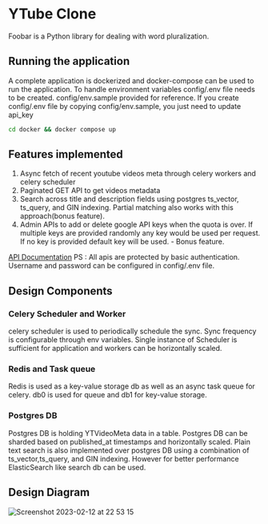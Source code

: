 # YTube Clone

Foobar is a Python library for dealing with word pluralization.

## Running the application
A complete application is dockerized and docker-compose can be used to run the application.
To handle environment variables config/.env file needs to be created. config/env.sample provided for reference.
If you create config/.env file by copying config/env.sample, you just need to update api_key
```bash
cd docker && docker compose up
```

## Features implemented 
1. Async fetch of recent youtube videos meta through celery workers and celery scheduler
2. Paginated GET API to get videos metadata
3. Search across title and description fields using postgres ts_vector, ts_query, and GIN indexing. Partial matching also works with this approach(bonus feature).
4. Admin APIs to add or delete google API keys when the quota is over. If multiple keys are provided randomly any key would be used per request. If no key is provided default key will be used. - Bonus feature.

[API Documentation](https://documenter.getpostman.com/view/15455073/2s935uGLgU)
PS : All apis are protected by basic authentication. Username and password can be configured in config/.env file.

## Design Components
### Celery Scheduler and Worker
celery scheduler is used to periodically schedule the sync. Sync frequency is configurable through env variables. Single instance of Scheduler is sufficient for application and workers can be horizontally scaled.
### Redis and Task queue
Redis is used as a key-value storage db as well as an async task queue for celery. db0 is used for queue and db1 for key-value storage.
### Postgres DB
Postgres DB is holding YTVideoMeta data in a table. Postgres DB can be sharded based on published_at timestamps and horizontally scaled.
Plain text search is also implemented over postgres DB using a combination of ts_vector,ts_query, and GIN indexing. However for better performance ElasticSearch like search db can be used.

## Design Diagram
![Screenshot 2023-02-12 at 22 53 15](https://user-images.githubusercontent.com/81796188/218327606-ce6a6e60-78f8-46f1-af04-29ddcf949013.png)
